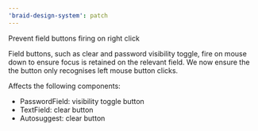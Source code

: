 ```yaml
---
'braid-design-system': patch
---
```


Prevent field buttons firing on right click

Field buttons, such as clear and password visibility toggle, fire on mouse down to ensure focus is retained on the relevant field. We now ensure the the button only recognises left mouse button clicks.

Affects the following components:

- PasswordField: visibility toggle button
- TextField: clear button
- Autosuggest: clear button
